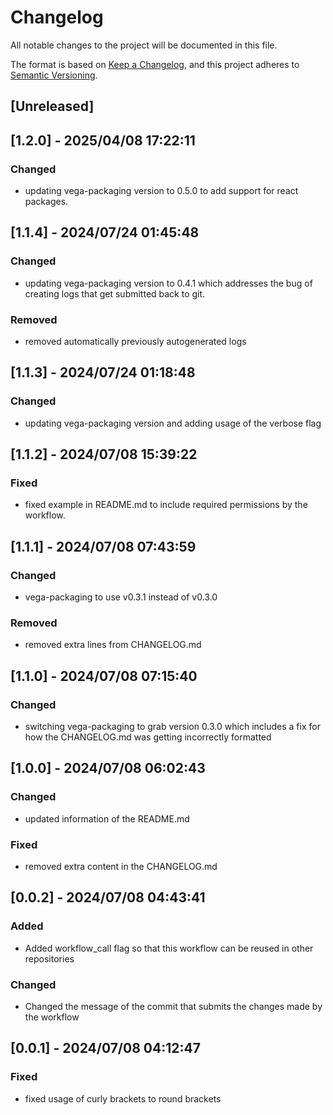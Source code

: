 # Changelog
    
All notable changes to the project will be documented in this file.

The format is based on [Keep a Changelog](https://keepachangelog.com/en/1.1.0/),
and this project adheres to [Semantic Versioning](https://semver.org/spec/v2.0.0.html).

## [Unreleased]


## [1.2.0] - 2025/04/08 17:22:11

### Changed

- updating vega-packaging version to 0.5.0 to add support for react packages.


## [1.1.4] - 2024/07/24 01:45:48

### Changed

- updating vega-packaging version to 0.4.1 which addresses the bug of creating logs that get submitted back to git.

### Removed

- removed automatically previously autogenerated logs


## [1.1.3] - 2024/07/24 01:18:48

### Changed

- updating vega-packaging version and adding usage of the verbose flag


## [1.1.2] - 2024/07/08 15:39:22

### Fixed

- fixed example in README.md to include required permissions by the workflow.


## [1.1.1] - 2024/07/08 07:43:59

### Changed

- vega-packaging to use v0.3.1 instead of v0.3.0

### Removed

- removed extra lines from CHANGELOG.md


## [1.1.0] - 2024/07/08 07:15:40

### Changed

- switching vega-packaging to grab version 0.3.0 which includes a fix for how the CHANGELOG.md was getting incorrectly formatted


## [1.0.0] - 2024/07/08 06:02:43

### Changed

- updated information of the README.md

### Fixed

- removed extra content in the CHANGELOG.md


## [0.0.2] - 2024/07/08 04:43:41

### Added

- Added workflow_call flag so that this workflow can be reused in other repositories

### Changed

- Changed the message of the commit that submits the changes made by the workflow


## [0.0.1] - 2024/07/08 04:12:47

### Fixed

- fixed usage of curly brackets to round brackets
